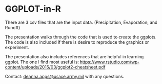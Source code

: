 # GGPLOT-in-R
There are 3 csv files that are the input data. (Precipitation, Evaporation, and Runoff) 

The presentation walks through the code that is used to create the ggplots. The code is also included if there is desire to reproduce the graphics or experiment.

The presentation also includes references that are helpful in learning ggplot. The one I find most useful is: 
https://www.rstudio.com/wp-content/uploads/2015/03/ggplot2-cheatsheet.pdf

Contact: deanna.apps@usace.army.mil with any questions.

